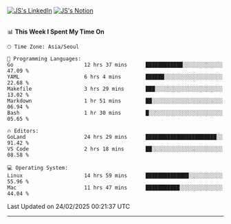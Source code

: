 
[![JS's LinkedIn](https://img.shields.io/badge/LinkedIn-blue?style=for-the-badge&logo=linkedin)](https://www.linkedin.com/in/jaeseung-lee-5a2a32139/) 
[![JS's Notion](https://img.shields.io/badge/Notion-black?style=for-the-badge&logo=notion)](https://bit.ly/ljswiki1) <br><br>
<!-- ![JS's GitHub stats](https://github-readme-stats-lemon-five.vercel.app/api?username=tkxkd0159&hide=contribs,prs,stars,issues&show_icons=true&theme=react&include_all_commits=true)   -->
<!-- ![Top Langs](https://github-readme-stats-lemon-five.vercel.app/api/top-langs/?username=tkxkd0159&layout=compact&hide=jupyter%20notebook,scss,html,css&langs_count=10)  -->


<!--START_SECTION:waka-->
📊 **This Week I Spent My Time On** 

```text
🕑︎ Time Zone: Asia/Seoul

💬 Programming Languages: 
Go                       12 hrs 37 mins      ████████████░░░░░░░░░░░░░   47.09 % 
YAML                     6 hrs 4 mins        ██████░░░░░░░░░░░░░░░░░░░   22.68 % 
Makefile                 3 hrs 29 mins       ███░░░░░░░░░░░░░░░░░░░░░░   13.02 % 
Markdown                 1 hr 51 mins        ██░░░░░░░░░░░░░░░░░░░░░░░   06.94 % 
Bash                     1 hr 30 mins        █░░░░░░░░░░░░░░░░░░░░░░░░   05.65 % 

🔥 Editors: 
GoLand                   24 hrs 29 mins      ███████████████████████░░   91.42 % 
VS Code                  2 hrs 18 mins       ██░░░░░░░░░░░░░░░░░░░░░░░   08.58 % 

💻 Operating System: 
Linux                    14 hrs 59 mins      ██████████████░░░░░░░░░░░   55.96 % 
Mac                      11 hrs 47 mins      ███████████░░░░░░░░░░░░░░   44.04 % 
```


 Last Updated on 24/02/2025 00:21:37 UTC
<!--END_SECTION:waka-->

---
<!---
<a href="https://github.com/tkxkd0159/books">
  <img align="center" src="https://github-readme-stats-lemon-five.vercel.app/api/pin/?username=tkxkd0159&repo=books&theme=react" />
</a>
-->

<!---
- 🔭 I’m currently working on ...
- 🌱 I’m currently learning blockchain and distributed network
- 👯 I’m looking to collaborate on ...
- 🤔 I’m looking for help with ...
- 💬 Ask me about ...
- 📫 How to reach me: ...
- 😄 Pronouns: ...
- ⚡ Fun fact: ...
-->
